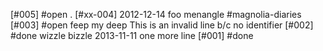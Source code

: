 [#005] #open .
[#xx-004] 2012-12-14 foo
  menangle #magnolia-diaries
[#003] #open feep my deep
This is an invalid line b/c no identifier
[#002]       #done wizzle bizzle 2013-11-11
               one more line
[#001]       #done
